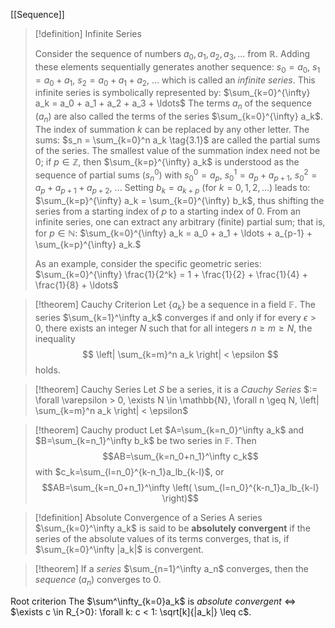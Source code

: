 


[[Sequence]]


> [!definition] Infinite Series
> 
> Consider the sequence of numbers
> $a_0, a_1, a_2, a_3, \ldots$ from $\mathbb{R}$. Adding these elements sequentially generates another sequence:
> $s_0 = a_0,$
> $s_1 = a_0 + a_1,$
> $s_2 = a_0 + a_1 + a_2,$
> $\ldots$
> which is called an *infinite series*. This infinite series is symbolically represented by:
> $\sum_{k=0}^{\infty} a_k = a_0 + a_1 + a_2 + a_3 + \ldots$
> The terms $a_n$ of the sequence $(a_n)$ are also called the terms of the series $\sum_{k=0}^{\infty} a_k$. The index of summation $k$ can be replaced by any other letter. The sums:
> $s_n = \sum_{k=0}^n a_k \tag{3.1}$
> are called the partial sums of the series. The smallest value of the summation index need not be 0; if $p \in \mathbb{Z}$, then
> $\sum_{k=p}^{\infty} a_k$
> is understood as the sequence of partial sums $(s_n^0)$ with
> $s_0^0 = a_p,$
> $s_0^1 = a_p + a_{p+1},$
> $s_0^2 = a_p + a_{p+1} + a_{p+2},$
> $\ldots$
> Setting $b_k = a_{k+p}$ (for $k = 0, 1, 2, \ldots$) leads to: $\sum_{k=p}^{\infty} a_k = \sum_{k=0}^{\infty} b_k$, thus shifting the series from a starting index of $p$ to a starting index of 0. From an infinite series, one can extract any arbitrary (finite) partial sum; that is, for $p \in \mathbb{N}$:
> $\sum_{k=0}^{\infty} a_k = a_0 + a_1 + \ldots + a_{p-1} + \sum_{k=p}^{\infty} a_k.$
> 
> As an example, consider the specific geometric series:
> $\sum_{k=0}^{\infty} \frac{1}{2^k} = 1 + \frac{1}{2} + \frac{1}{4} + \frac{1}{8} + \ldots$

>[!theorem] Cauchy Criterion
Let $\{a_k\}$ be a sequence in a field $\mathbb{F}$. The series $\sum_{k=1}^\infty a_k$ converges if and only if for every $\epsilon > 0$, there exists an integer $N$ such that for all integers $n \geq m \geq N$, the inequality
$$
\left| \sum_{k=m}^n a_k \right| < \epsilon
$$
holds.

> [!theorem] Cauchy Series
> Let $S$ be a series, it is a *Cauchy Series*  $:= \forall \varepsilon > 0, \exists N \in \mathbb{N}, \forall n \geq N, \left| \sum_{k=m}^n a_k \right| < \epsilon$ 



>[!theorem] Cauchy product
Let $A=\sum_{k=n_0}^\infty a_k$ and $B=\sum_{k=n_1}^\infty b_k$ be two series in $\mathbb{F}$. Then $$AB=\sum_{k=n_0+n_1}^\infty c_k$$ with $c_k=\sum_{l=n_0}^{k-n_1}a_lb_{k-l}$, or $$AB=\sum_{k=n_0+n_1}^\infty \left( \sum_{l=n_0}^{k-n_1}a_lb_{k-l} \right)$$ 

> [!definition] Absolute Convergence of a Series
> A series $\sum_{k=0}^\infty a_k$ is said to be **absolutely convergent** if the series of the absolute values of its terms converges, that is, if $\sum_{k=0}^\infty |a_k|$ is convergent.

>[!theorem] 
>If a *series* $\sum_{n=1}^\infty a_n$ converges, then the *sequence* $(a_n)$ converges to $0$.



Root criterion
The $\sum^\infty_{k=0}a_k$ is *absolute convergent* $\iff$ $\exists c \in R_{>0}: \forall k: c < 1: \sqrt[k]{|a_k|} \leq c$.